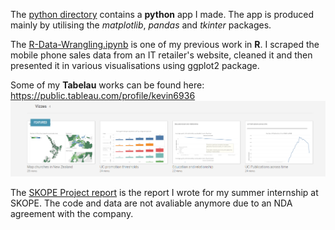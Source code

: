 
The [python directory](python) contains a **python** app I made. The app is produced mainly by utilising the *matplotlib*, *pandas* and *tkinter* packages.

The [R-Data-Wrangling.ipynb](R-Data-Wrangling.ipynb) is one of my previous work in **R**. I scraped the mobile phone sales data from an IT retailer's website, cleaned it and then presented it in various visualisations using ggplot2 package.

Some of my **Tabelau** works can be found here: https://public.tableau.com/profile/kevin6936
![alt text](images/tableau.png)

The [SKOPE Project report](SKOPE-Project-report.pdf) is the report I wrote for my summer internship  at SKOPE. The code and data are not avaliable anymore due to an NDA agreement with the company.
